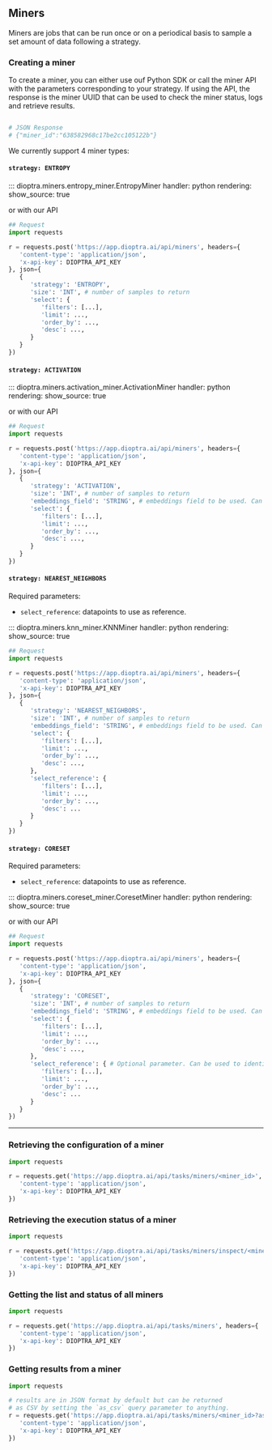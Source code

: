 ## Miners

Miners are jobs that can be run once or on a periodical basis to sample a set amount of data following a strategy.

### Creating a miner

To create a miner, you can either use ouf Python SDK or call the miner API with the parameters corresponding to your strategy.
If using the API, the response is the miner UUID that can be used to check the miner status, logs and retrieve results.

```python

# JSON Response
# {"miner_id":"638582968c17be2cc105122b"}

```

We currently support 4 miner types:

#### `strategy: ENTROPY`

::: dioptra.miners.entropy_miner.EntropyMiner
    handler: python
    rendering:
      show_source: true

or with our API

```python
## Request
import requests

r = requests.post('https://app.dioptra.ai/api/miners', headers={
   'content-type': 'application/json',
   'x-api-key': DIOPTRA_API_KEY
}, json={
   {
      'strategy': 'ENTROPY',
      'size': 'INT', # number of samples to return
      'select': {
         'filters': [...],
         'limit': ...,
         'order_by': ...,
         'desc': ...,
      }
   }
})
```

#### `strategy: ACTIVATION`

::: dioptra.miners.activation_miner.ActivationMiner
    handler: python
    rendering:
      show_source: true

or with our API

```python
## Request
import requests

r = requests.post('https://app.dioptra.ai/api/miners', headers={
   'content-type': 'application/json',
   'x-api-key': DIOPTRA_API_KEY
}, json={
   {
      'strategy': 'ACTIVATION',
      'size': 'INT', # number of samples to return
      'embeddings_field': 'STRING', # embeddings field to be used. Can be 'embeddings', 'prediction.embeddings' or logits
      'select': {
         'filters': [...],
         'limit': ...,
         'order_by': ...,
         'desc': ...,
      }
   }
})
```

#### `strategy: NEAREST_NEIGHBORS`
Required parameters:
   * `select_reference`: datapoints to use as reference.

::: dioptra.miners.knn_miner.KNNMiner
    handler: python
    rendering:
      show_source: true

```python
## Request
import requests

r = requests.post('https://app.dioptra.ai/api/miners', headers={
   'content-type': 'application/json',
   'x-api-key': DIOPTRA_API_KEY
}, json={
   {
      'strategy': 'NEAREST_NEIGHBORS',
      'size': 'INT', # number of samples to return
      'embeddings_field': 'STRING', # embeddings field to be used. Can be 'embeddings' or 'prediction.embeddings'
      'select': {
         'filters': [...],
         'limit': ...,
         'order_by': ...,
         'desc': ...,
      },
      'select_reference': {
         'filters': [...],
         'limit': ...,
         'order_by': ...,
         'desc': ...
      }
   }
})
```

#### `strategy: CORESET`
Required parameters:
   * `select_reference`: datapoints to use as reference.

::: dioptra.miners.coreset_miner.CoresetMiner
    handler: python
    rendering:
      show_source: true

or with our API

```python
## Request
import requests

r = requests.post('https://app.dioptra.ai/api/miners', headers={
   'content-type': 'application/json',
   'x-api-key': DIOPTRA_API_KEY
}, json={
   {
      'strategy': 'CORESET',
      'size': 'INT', # number of samples to return
      'embeddings_field': 'STRING', # embeddings field to be used. Can be 'embeddings' or 'prediction.embeddings'
      'select': {
         'filters': [...],
         'limit': ...,
         'order_by': ...,
         'desc': ...,
      },
      'select_reference': { # Optional parameter. Can be used to identify datapoints already selected in the dataset
         'filters': [...],
         'limit': ...,
         'order_by': ...,
         'desc': ...
      }
   }
})
```

---

### Retrieving the configuration of a miner

```python
import requests

r = requests.get('https://app.dioptra.ai/api/tasks/miners/<miner_id>', headers={
   'content-type': 'application/json',
   'x-api-key': DIOPTRA_API_KEY
})
```

### Retrieving the execution status of a miner

```python
import requests

r = requests.get('https://app.dioptra.ai/api/tasks/miners/inspect/<miner_id>', headers={
   'content-type': 'application/json',
   'x-api-key': DIOPTRA_API_KEY
})
```

### Getting the list and status of all miners

```python
import requests

r = requests.get('https://app.dioptra.ai/api/tasks/miners', headers={
   'content-type': 'application/json',
   'x-api-key': DIOPTRA_API_KEY
})
```

### Getting results from a miner

```python
import requests

# results are in JSON format by default but can be returned
# as CSV by setting the `as_csv` query parameter to anything.
r = requests.get('https://app.dioptra.ai/api/tasks/miners/<miner_id>?as_csv=yep', headers={
   'content-type': 'application/json',
   'x-api-key': DIOPTRA_API_KEY
})
```
